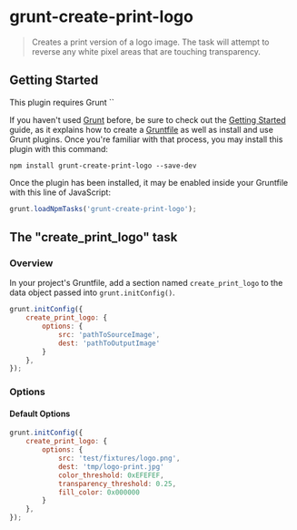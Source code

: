 # grunt-create-print-logo

> Creates a print version of a logo image. The task will attempt to reverse any white pixel areas that are touching transparency.

## Getting Started
This plugin requires Grunt ``

If you haven't used [Grunt](http://gruntjs.com/) before, be sure to check out the [Getting Started](http://gruntjs.com/getting-started) guide, as it explains how to create a [Gruntfile](http://gruntjs.com/sample-gruntfile) as well as install and use Grunt plugins. Once you're familiar with that process, you may install this plugin with this command:

```shell
npm install grunt-create-print-logo --save-dev
```

Once the plugin has been installed, it may be enabled inside your Gruntfile with this line of JavaScript:

```js
grunt.loadNpmTasks('grunt-create-print-logo');
```

## The "create_print_logo" task

### Overview
In your project's Gruntfile, add a section named `create_print_logo` to the data object passed into `grunt.initConfig()`.

```js
grunt.initConfig({
	create_print_logo: {
		options: {
			src: 'pathToSourceImage',
			dest: 'pathToOutputImage'
		}
	},
});
```

### Options

#### Default Options

```js
grunt.initConfig({
	create_print_logo: {
		options: {
			src: 'test/fixtures/logo.png',
			dest: 'tmp/logo-print.jpg'
			color_threshold: 0xEFEFEF,
			transparency_threshold: 0.25,
			fill_color: 0x000000
		}
	},
});
```